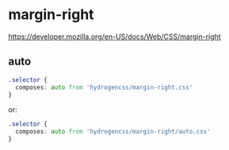 # margin-right

https://developer.mozilla.org/en-US/docs/Web/CSS/margin-right

## auto
```css
.selector {
  composes: auto from 'hydrogencss/margin-right.css'
}
```

or:
```css
.selector {
  composes: auto from 'hydrogencss/margin-right/auto.css'
}
```

